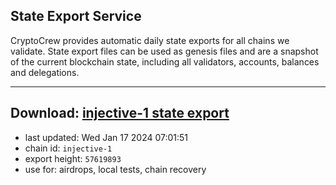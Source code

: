 ## State Export Service
CryptoCrew provides automatic daily state exports for all chains we validate. State export files can be used as genesis files and are a snapshot of the current blockchain state, including all validators, accounts, balances and delegations.

---
**Download: [injective-1 state export](https://dl.ccvalidators.com/SERVICE/injective/injective-1_export_57619893.json)**
---

- last updated: Wed Jan 17 2024 07:01:51
- chain id: `injective-1`
- export height: `57619893`
- use for: airdrops, local tests, chain recovery
